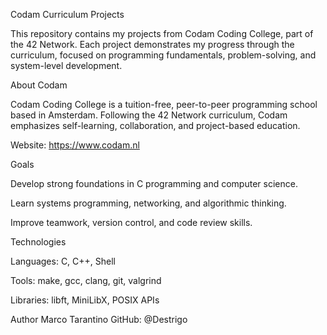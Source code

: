 Codam Curriculum Projects

This repository contains my projects from Codam Coding College, part of the 42 Network.
Each project demonstrates my progress through the curriculum, focused on programming fundamentals, problem-solving, and system-level development.

About Codam

Codam Coding College is a tuition-free, peer-to-peer programming school based in Amsterdam.
Following the 42 Network curriculum, Codam emphasizes self-learning, collaboration, and project-based education.

Website: https://www.codam.nl

Goals

Develop strong foundations in C programming and computer science.

Learn systems programming, networking, and algorithmic thinking.

Improve teamwork, version control, and code review skills.

Technologies

Languages: C, C++, Shell

Tools: make, gcc, clang, git, valgrind

Libraries: libft, MiniLibX, POSIX APIs

Author
Marco Tarantino
GitHub: @Destrigo

